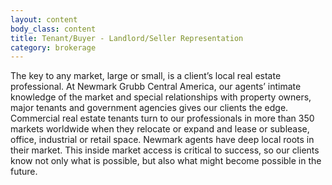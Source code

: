 ```yaml
---
layout: content
body_class: content
title: Tenant/Buyer - Landlord/Seller Representation
category: brokerage
---
```

The key to any market, large or small, is a client’s local real estate professional. At Newmark Grubb Central America, our agents’  intimate knowledge of the market and special relationships with property owners, major tenants and government agencies gives our clients the edge.
Commercial real estate tenants turn to our professionals in more than 350 markets worldwide when they relocate or expand and lease or sublease, office, industrial or retail space. Newmark agents have deep local roots in their market. This inside market access is critical to success, so our clients know not only what is possible, but also what might become possible in the future.
